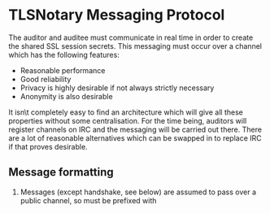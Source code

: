 TLSNotary Messaging Protocol
============================

The auditor and auditee must communicate in real time in order to create the shared SSL session secrets. This messaging must occur over a channel which has the following features:

 - Reasonable performance
 - Good reliability
 - Privacy is highly desirable if not always strictly necessary
 - Anonymity is also desirable

 It isn\t completely easy to find an architecture which will give all these properties without some centralisation. For the time being, auditors will register channels on IRC and the messaging will be carried out there. There are a lot of reasonable alternatives which can be swapped in to replace IRC if that proves desirable.

## Message formatting ##

 1.  Messages (except handshake, see below) are assumed to pass over a public channel, 
 so must be prefixed with <userid>

